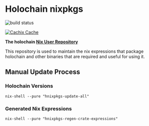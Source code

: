 # Holochain nixpkgs

![build status](https://github.com/holochain/holochain-nixpkgs/actions/workflows/build.yml/badge.svg)

[![Cachix Cache](https://img.shields.io/badge/cachix/holochain-ci-blue.svg)](https://holochain-ci.cachix.org)

**The holochain [Nix User Repository](https://github.com/nix-community/NUR)**

This repository is used to maintain the nix expressions that package holochain and other binaries that are required and useful for using it.

## Manual Update Process

### Holochain Versions

```shell
nix-shell --pure "hnixpkgs-update-all"
```

### Generated Nix Expressions

```shell
nix-shell --pure "hnixpkgs-regen-crate-expressions"
```
